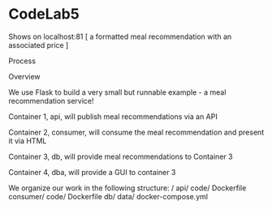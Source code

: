 # CodeLab5

Shows on localhost:81 [  a formatted meal recommendation with an associated price ] 

Process

Overview

We use Flask to build a very small but runnable example - a meal recommendation service! 

Container 1, api, will publish meal recommendations via an API

Container 2, consumer, will consume the meal recommendation and present it via HTML 

Container 3, db, will provide meal recommendations to Container 3

Container 4, dba, will provide a GUI to container 3

We organize our work in the following structure:
		/
		api/
			code/
			Dockerfile
		consumer/
			code/
			Dockerfile
		db/
			data/ 
		docker-compose.yml

